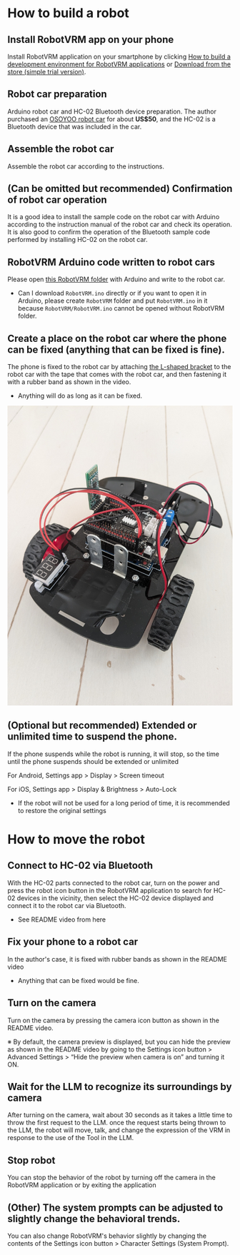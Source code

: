 # How to build a robot

## Install RobotVRM app on your phone

Install RobotVRM application on your smartphone by clicking [How to build a development environment for RobotVRM applications](./development.md) or [Download from the store (simple trial version)](../README.md#for-simple-trial-ios-android).

## Robot car preparation

Arduino robot car and HC-02 Bluetooth device preparation. The author purchased an [OSOYOO robot car](https://osoyoo.com/2020/05/22/osoyoo-model-3-v2-0-robot-learning-kit/) for about **US$50**, and the HC-02 is a Bluetooth device that was included in the car.

## Assemble the robot car

Assemble the robot car according to the instructions.

## (Can be omitted but recommended) Confirmation of robot car operation

It is a good idea to install the sample code on the robot car with Arduino according to the instruction manual of the robot car and check its operation. It is also good to confirm the operation of the Bluetooth sample code performed by installing HC-02 on the robot car.

## RobotVRM Arduino code written to robot cars

Please open [this RobotVRM folder](../Arduino) with Arduino and write to the robot car.

* Can I download `RobotVRM.ino` directly or if you want to open it in Arduino, please create `RobotVRM` folder and put `RobotVRM.ino` in it because `RobotVRM/RobotVRM.ino` cannot be opened without RobotVRM folder.

## Create a place on the robot car where the phone can be fixed (anything that can be fixed is fine).

The phone is fixed to the robot car by attaching [the L-shaped bracket](https://watts-online.jp/products/17539?srsltid=AfmBOorxREF7DXRADdJxEtMRO_0XfOGa0fC-jbt4V3DFVtg1LPHPnbcg) to the robot car with the tape that comes with the robot car, and then fastening it with a rubber band as shown in the video.
* Anything will do as long as it can be fixed.

![Robot car with L-shaped fittings attached with tape](./robot_car_with_smartphone_fixture.jpg)

## (Optional but recommended) Extended or unlimited time to suspend the phone.

If the phone suspends while the robot is running, it will stop, so the time until the phone suspends should be extended or unlimited

For Android, Settings app > Display > Screen timeout

For iOS, Settings app > Display & Brightness > Auto-Lock

* If the robot will not be used for a long period of time, it is recommended to restore the original settings

# How to move the robot

## Connect to HC-02 via Bluetooth

With the HC-02 parts connected to the robot car, turn on the power and press the robot icon button in the RobotVRM application to search for HC-02 devices in the vicinity, then select the HC-02 device displayed and connect it to the robot car via Bluetooth.

* See README video from here

## Fix your phone to a robot car

In the author's case, it is fixed with rubber bands as shown in the README video

* Anything that can be fixed would be fine.

## Turn on the camera

Turn on the camera by pressing the camera icon button as shown in the README video.

※ By default, the camera preview is displayed, but you can hide the preview as shown in the README video by going to the Settings icon button > Advanced Settings > “Hide the preview when camera is on” and turning it ON.

## Wait for the LLM to recognize its surroundings by camera

After turning on the camera, wait about 30 seconds as it takes a little time to throw the first request to the LLM. once the request starts being thrown to the LLM, the robot will move, talk, and change the expression of the VRM in response to the use of the Tool in the LLM.

## Stop robot

You can stop the behavior of the robot by turning off the camera in the RobotVRM application or by exiting the application

## (Other) The system prompts can be adjusted to slightly change the behavioral trends.

You can also change RobotVRM's behavior slightly by changing the contents of the Settings icon button > Character Settings (System Prompt).
